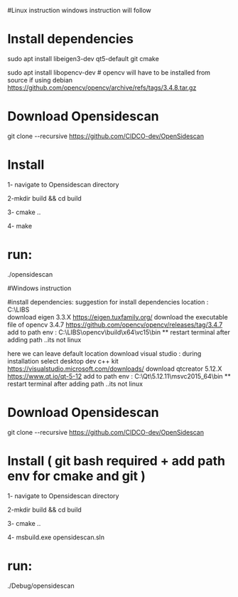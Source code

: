 #Linux instruction
windows instruction will follow

# Install dependencies
sudo apt install libeigen3-dev qt5-default git cmake

sudo apt install libopencv-dev # opencv will have to be installed from source if using debian https://github.com/opencv/opencv/archive/refs/tags/3.4.8.tar.gz

# Download Opensidescan
git clone --recursive https://github.com/CIDCO-dev/OpenSidescan


# Install
1- navigate to Opensidescan directory

2-mkdir build && cd build

3- cmake ..

4- make

# run:
./opensidescan


#Windows instruction

#install dependencies:
suggestion for install dependencies location : C:\LIBS\
download eigen 3.3.X https://eigen.tuxfamily.org/
download the executable file of opencv 3.4.7 https://github.com/opencv/opencv/releases/tag/3.4.7
add to path env : C:\LIBS\opencv\build\x64\vc15\bin   ** restart terminal after adding path ..its not linux

here we can leave default location
download visual studio : during installation select desktop dev c++ kit https://visualstudio.microsoft.com/downloads/
download qtcreator 5.12.X https://www.qt.io/qt-5-12
add to path env : C:\Qt\5.12.11\msvc2015_64\bin   ** restart terminal after adding path ..its not linux


# Download Opensidescan
git clone --recursive https://github.com/CIDCO-dev/OpenSidescan


# Install ( git bash required + add path env for cmake and git )
1- navigate to Opensidescan directory

2-mkdir build && cd build

3- cmake ..

4- msbuild.exe opensidescan.sln

# run:
./Debug/opensidescan